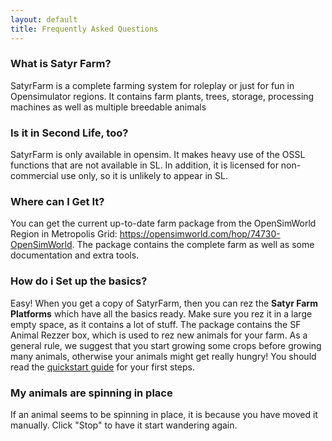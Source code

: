 ```yaml
---
layout: default
title: Frequently Asked Questions
---
```

### What is Satyr Farm?

SatyrFarm is a complete farming system for roleplay or just for fun in Opensimulator regions. It contains farm plants, trees, storage, processing machines as well as multiple breedable animals

### Is it in Second Life, too?

SatyrFarm is only available in opensim. It makes heavy use of the OSSL functions that are not available in SL. In addition, it is licensed for non-commercial use only, so it is unlikely to appear in SL. 

### Where can I Get It?
You can get the current up-to-date farm package from the OpenSimWorld Region in Metropolis Grid: https://opensimworld.com/hop/74730-OpenSimWorld. The package contains the complete farm as well as some documentation and extra tools. 

### How do i Set up the basics?
Easy! When you get a copy of SatyrFarm, then you can rez the <b>Satyr Farm Platforms</b> which have all the basics ready. Make sure you rez it in a large empty space, as it contains a lot of stuff.  The package contains the SF Animal Rezzer box, which is used to rez new animals for your farm. As a general rule, we suggest that you start growing some crops before growing many animals, otherwise your animals might get really hungry! You should read the <a href="/quickstart">quickstart guide</a> for your first steps.

### My animals are spinning in place
If an  animal seems to be spinning in place, it is because you have moved it manually. Click "Stop"  to  have it start wandering again.
